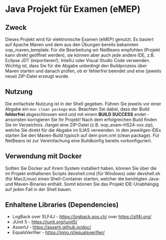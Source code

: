 # Java Projekt für Examen (eMEP)

## Zweck
Dieses Projekt wird für elektronische Examen (eMEP) genutzt.
Es basiert auf Apache Maven und dem aus den Übungen bereits bekannten oop_maven_template.
Für die Bearbeitung wir NetBeans empfohlen (Projekt kann direkt geöffnet werden), sie können 
aber auch jede andere IDE, z.B. Eclipse JDT (importieren!), IntelliJ oder Visual Studio Code 
verwenden. Wichtig ist, dass Sie für die Abgabe unbedingt den Buildprozess über Maven starten
und danach prüfen, ob er fehlerfrei beendet und eine (jeweils neue) ZIP-Datei erzeugt wurde.

## Nutzung
Die einfachste Nutzung ist in der Shell gegeben. Führen Sie jeweils vor einer 
Abgabe ein `mvn clean package` aus. Beachten Sie dabei, dass der Build __fehlerfrei__ abgeschlossen
wird und mit einem __BUILD SUCCESS__ endet - ansonsten korrigieren Sie Ihr Projekt!
Nach dem erfolgreichen Build finden Sie im Verzeichnis ./target eine ZIP-Datei 
(z.B. oop_exam-HS24-xxx.zip), welche Sie direkt für die Abgabe im ILIAS verwenden.
In den jeweiligen IDEs starten Sie den Maven-Build typisch auf dem pom.xml (clean package).
Für NetBeans ist zur Vereinfachung eine Buildkonfig bereits vorkonfiguriert.

## Verwendung mit Docker
Sollten Sie Docker auf ihrem System installiert haben, können Sie über die im Projekt
enthaltenen Scripts devshell.cmd (für Windows) oder devshell.sh (für Mac/Linux) einen
Shell-Container starten, welcher die benötigten Java- und Maven-Binaries enthält. 
Somit können Sie das Projekt IDE-Unabhängig auf jeden Fall in der Shell bauen.

## Enhaltene Libraries (Dependencies)
* LogBack over SLF4J - https://logback.qos.ch/ over https://slf4j.org/
* JUnit 5 - https://junit.org/junit5/
* AssertJ - https://assertj.github.io/doc/
* EqualsVerifier - https://jqno.nl/equalsverifier/